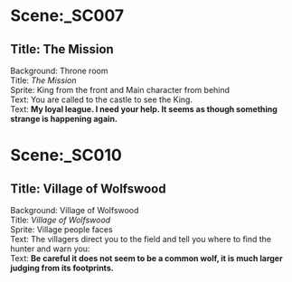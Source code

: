 # Scene:_SC007
## Title: The Mission  &nbsp;
Background: Throne room  
Title: *The Mission*  
Sprite: King from the front and Main character from behind        <br>
Text: You are called to the castle to see the King.            
Text: __My loyal league.  I need your help.  It seems as though something strange is  happening again.__          
# Scene:_SC010
## Title: Village of Wolfswood  &nbsp;
Background: Village of Wolfswood  
Title: *Village of Wolfswood*  
Sprite: Village people faces        <br>
Text: The villagers direct you to the field and tell you where to find the hunter and warn you:          
Text: __Be careful it does not seem to be a common wolf, it is much larger judging from its footprints.__          

